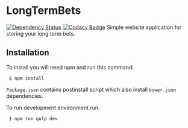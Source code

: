 # LongTermBets
[![Dependency Status](https://gemnasium.com/badges/github.com/Fajkowsky/LongTermBets.svg)](https://gemnasium.com/github.com/Fajkowsky/LongTermBets)
[![Codacy Badge](https://api.codacy.com/project/badge/Grade/b697154b594547b38fff8e574ad09b4b)](https://www.codacy.com/app/dawid-fajkowski/LongTermBets?utm_source=github.com&amp;utm_medium=referral&amp;utm_content=Fajkowsky/LongTermBets&amp;utm_campaign=Badge_Grade)
Simple website application for storing your long term bets. 

## Installation

To install you will need npm and run this command:
```shell 
 $ npm install
```
`Package.json` contains postinstall script which also install `bower.json` dependencies.
 
 To run development environment run:
 ```shell 
  $ npm run gulp dev
 ```
